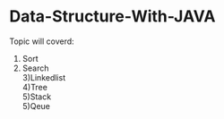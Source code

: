 # Data-Structure-With-JAVA

Topic will coverd: </br>
1) Sort</br>
2) Search</br>
3)Linkedlist</br>
4)Tree</br>
5)Stack</br>
5)Qeue</br>
